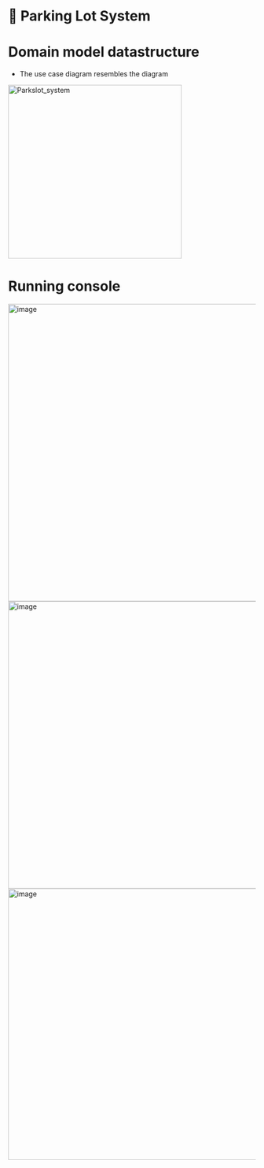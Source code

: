 # 🚗 Parking Lot System

# Domain model datastructure
  - The use case diagram resembles the diagram

<img width="353" alt="Parkslot_system" src="https://github.com/user-attachments/assets/9d960c7b-c06d-47c4-aff8-1d3b26983f89" />

# Running console
<img width="604" alt="image" src="https://github.com/user-attachments/assets/6761143d-d620-45f6-9de5-a532c6f4b915" />

<img width="584" alt="image" src="https://github.com/user-attachments/assets/0bfe1128-63c3-44d7-a3a1-dba1dc243a8c" />

<img width="551" alt="image" src="https://github.com/user-attachments/assets/de1f8d1b-a967-40bf-91e8-7cedf1487428" />




